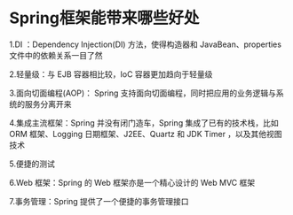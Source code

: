 # Spring框架能带来哪些好处

1.DI ：Dependency Injection(DI) 方法，使得构造器和 JavaBean、properties 文件中的依赖关系一目了然

2.轻量级：与 EJB 容器相比较，IoC 容器更加趋向于轻量级

3.面向切面编程(AOP)： Spring 支持面向切面编程，同时把应用的业务逻辑与系统的服务分离开来

4.集成主流框架：Spring 并没有闭门造车，Spring 集成了已有的技术栈，比如 ORM 框架、Logging 日期框架、J2EE、Quartz 和 JDK Timer ，以及其他视图技术

5.便捷的测试

6.Web 框架：Spring 的 Web 框架亦是一个精心设计的 Web MVC 框架

7.事务管理：Spring 提供了一个便捷的事务管理接口














